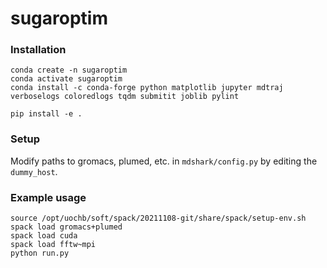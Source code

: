 # sugaroptim



### Installation

```
conda create -n sugaroptim
conda activate sugaroptim
conda install -c conda-forge python matplotlib jupyter mdtraj verboselogs coloredlogs tqdm submitit joblib pylint

pip install -e .
```

### Setup
Modify paths to gromacs, plumed, etc. in `mdshark/config.py` by editing the `dummy_host`.

### Example usage

```
source /opt/uochb/soft/spack/20211108-git/share/spack/setup-env.sh
spack load gromacs+plumed
spack load cuda
spack load fftw~mpi
python run.py

```